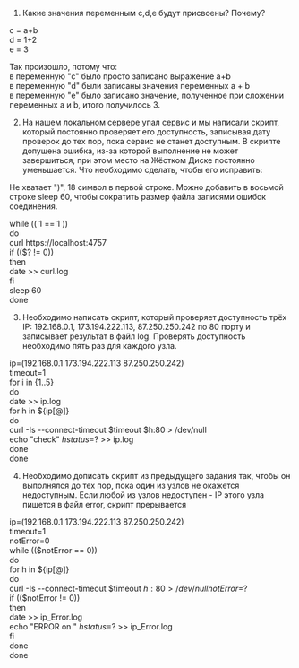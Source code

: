 1. Какие значения переменным c,d,e будут присвоены? Почему? 

c = a+b     
d = 1+2     
e = 3

Так произошло, потому что:  
в переменную "c" было просто записано выражение a+b     
в переменную "d" были записаны значения переменных a + b        
в переменную "e" было записано значение, полученное при сложении переменных a и b, итого получилось 3.

2. На нашем локальном сервере упал сервис и мы написали скрипт, который постоянно проверяет его доступность, записывая дату проверок до тех пор, пока сервис не станет доступным. В скрипте допущена ошибка, из-за которой выполнение не может завершиться, при этом место на Жёстком Диске постоянно уменьшается. Что необходимо сделать, чтобы его исправить:

Не хватает ")", 18 символ в первой строке. Можно добавить в восьмой строке sleep 60, чтобы сократить размер файла записями ошибок соединения.       

while (( 1 == 1 ))      
do      
curl https://localhost:4757     
if (($? != 0))      
then        
date >> curl.log        
fi      
sleep 60        
done

3. Необходимо написать скрипт, который проверяет доступность трёх IP: 192.168.0.1, 173.194.222.113, 87.250.250.242 по 80 порту и записывает результат в файл log. Проверять доступность необходимо пять раз для каждого узла.

ip=(192.168.0.1 173.194.222.113 87.250.250.242)     
timeout=1       
for i in {1..5}     
do      
date >> ip.log      
for h in ${ip[@]}       
do      
curl -Is --connect-timeout $timeout $h:80 > /dev/null       
echo "check" $h status=$? >> ip.log     
done        
done

4. Необходимо дописать скрипт из предыдущего задания так, чтобы он выполнялся до тех пор, пока один из узлов не окажется недоступным. Если любой из узлов недоступен - IP этого узла пишется в файл error, скрипт прерывается

ip=(192.168.0.1 173.194.222.113 87.250.250.242)     
timeout=1       
notError=0      
while (($notError == 0))        
do      
for h in ${ip[@]}   
do      
curl -Is --connect-timeout $timeout $h:80 > /dev/null       
notError=$?     
if (($notError != 0))       
then        
date >> ip_Error.log    
echo "ERROR on " $h status=$? >> ip_Error.log       
fi      
done        
done
